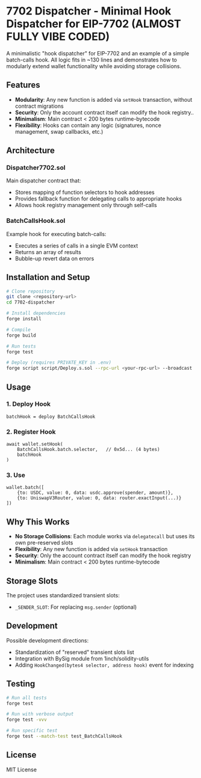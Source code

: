 # 7702 Dispatcher - Minimal Hook Dispatcher for EIP-7702 (ALMOST FULLY VIBE CODED)

A minimalistic "hook dispatcher" for EIP-7702 and an example of a simple batch-calls hook. All logic fits in ~130 lines and demonstrates how to modularly extend wallet functionality while avoiding storage collisions.

## Features

- **Modularity**: Any new function is added via `setHook` transaction, without contract migrations
- **Security**: Only the account contract itself can modify the hook registry..
- **Minimalism**: Main contract < 200 bytes runtime-bytecode
- **Flexibility**: Hooks can contain any logic (signatures, nonce management, swap callbacks, etc.)

## Architecture

### Dispatcher7702.sol
Main dispatcher contract that:
- Stores mapping of function selectors to hook addresses
- Provides fallback function for delegating calls to appropriate hooks
- Allows hook registry management only through self-calls

### BatchCallsHook.sol
Example hook for executing batch-calls:
- Executes a series of calls in a single EVM context
- Returns an array of results
- Bubble-up revert data on errors

## Installation and Setup

```bash
# Clone repository
git clone <repository-url>
cd 7702-dispatcher

# Install dependencies
forge install

# Compile
forge build

# Run tests
forge test

# Deploy (requires PRIVATE_KEY in .env)
forge script script/Deploy.s.sol --rpc-url <your-rpc-url> --broadcast
```

## Usage

### 1. Deploy Hook
```solidity
batchHook = deploy BatchCallsHook
```

### 2. Register Hook
```solidity
await wallet.setHook(
    BatchCallsHook.batch.selector,   // 0x5d... (4 bytes)
    batchHook
)
```

### 3. Use
```solidity
wallet.batch([
    {to: USDC, value: 0, data: usdc.approve(spender, amount)},
    {to: UniswapV3Router, value: 0, data: router.exactInput(...)}
])
```

## Why This Works

- **No Storage Collisions**: Each module works via `delegatecall` but uses its own pre-reserved slots
- **Flexibility**: Any new function is added via `setHook` transaction
- **Security**: Only the account contract itself can modify the hook registry
- **Minimalism**: Main contract < 200 bytes runtime-bytecode

## Storage Slots

The project uses standardized transient slots:
- `_SENDER_SLOT`: For replacing `msg.sender` (optional)

## Development

Possible development directions:
- Standardization of "reserved" transient slots list
- Integration with BySig module from 1inch/solidity-utils
- Adding `HookChanged(bytes4 selector, address hook)` event for indexing

## Testing

```bash
# Run all tests
forge test

# Run with verbose output
forge test -vvv

# Run specific test
forge test --match-test test_BatchCallsHook
```

## License

MIT License
